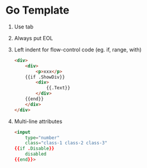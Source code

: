 # Go Template

1. Use tab
1. Always put EOL
1. Left indent for flow-control code (eg. if, range, with)

	```html
	<div>
		<div>
			<p>xxx</p>
		{{if .ShowDiv}}
			<div>
				{{.Text}}
			</div>
		{{end}}
		</div>
	</div>
	```

1. Multi-line attributes

	```html
	<input
		type="number"
		class="class-1 class-2 class-3"
	{{if .Disable}}
		disabled
	{{end}}>
	```
